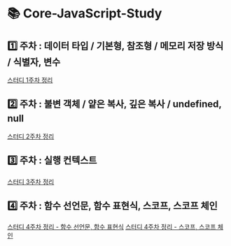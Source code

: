 # 📚 Core-JavaScript-Study
## 1️⃣ 주차 : 데이터 타입 / 기본형, 참조형 / 메모리 저장 방식 / 식별자, 변수
<a href="https://velog.io/@junyeolkim00/Core-JavaScript-1%EC%A3%BC%EC%B0%A8">스터디 1주차 정리</a>
## 2️⃣ 주차 : 불변 객체 / 얕은 복사, 깊은 복사 / undefined, null 
<a href="https://velog.io/@junyeolkim00/Core-JavaScript-2%EC%A3%BC%EC%B0%A8">스터디 2주차 정리</a>
## 3️⃣ 주차 : 실행 컨텍스트
<a href="https://velog.io/@junyeolkim00/Core-JavaScript-3%EC%A3%BC%EC%B0%A8">스터디 3주차 정리</a>
## 4️⃣ 주차 : 함수 선언문, 함수 표현식, 스코프, 스코프 체인
<a href="https://velog.io/@junyeolkim00/Core-JavaScript-4%EC%A3%BC%EC%B0%A8">스터디 4주차 정리 - 함수 선언문, 함수 표현식</a>
<a href="https://velog.io/@junyeolkim00/Core-JavaScript-4-2-%EC%A3%BC%EC%B0%A8">스터디 4주차 정리 - 스코프, 스코프 체인</a>

